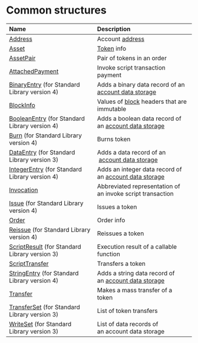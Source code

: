 # Common structures

| Name | Description |
| :--- | :--- |
| [Address](/en/ride/structures/common-structures/address) | Account [address](/en/blockchain/account/address) |
| [Asset](/en/ride/structures/common-structures/asset) | [Token](/en/blockchain/token/) info |
| [AssetPair](/en/ride/structures/common-structures/asset-pair) | Pair of tokens in an order |
| [AttachedPayment](/en/ride/structures/common-structures/attached-payment) | Invoke script transaction payment |
| [BinaryEntry](/en/ride/structures/script-actions/binary-entry) (for Standard Library version 4) | Adds a binary data record of an [account data storage](/en/blockchain/account/account-data-storage) |
| [BlockInfo](/en/ride/structures/common-structures/block-info) | Values of [block](/en/blockchain/block/) headers that are immutable |
| [BooleanEntry](/en/ride/structures/script-actions/boolean-entry) (for Standard Library version 4) | Adds a boolean data record of an [account data storage](/en/blockchain/account/account-data-storage) |
| [Burn](/en/ride/structures/script-actions/burn) (for Standard Library version 4) | Burns token |
| [DataEntry](/en/ride/structures/script-actions/data-entry) (for Standard Library version 3) | Adds a data record of an  [account data storage](/en/blockchain/account/account-data-storage) |
| [IntegerEntry](/en/ride/structures/script-actions/int-entry) (for Standard Library version 4) | Adds an integer data record of an [account data storage](/en/blockchain/account/account-data-storage) |
| [Invocation](/en/ride/structures/common-structures/invocation) |Abbreviated representation of an invoke script transaction |
| [Issue](/en/ride/structures/script-actions/issue) (for Standard Library version 4) | Issues a token |
| [Order](/en/ride/structures/common-structures/order) | Order info |
| [Reissue](/en/ride/structures/script-actions/reissue) (for Standard Library version 4) | Reissues a token |
| [ScriptResult](/en/ride/structures/script-results/script-result) (for Standard Library version 3) | Execution result of a callable function |
| [ScriptTransfer](/en/ride/structures/script-actions/script-transfer) | Transfers a token |
| [StringEntry](/en/ride/structures/script-actions/string-entry) (for Standard Library version 4) | Adds a string data record of an [account data storage](/en/blockchain/account/account-data-storage) |
| [Transfer](/en/ride/structures/common-structures/transfer) | Makes a mass transfer of a token |
| [TransferSet](/en/ride/structures/script-results/transfer-set) (for Standard Library version 3) | List of token transfers |
| [WriteSet](/en/ride/structures/script-results/write-set) (for Standard Library version 3) | List of data records of an account data storage |
